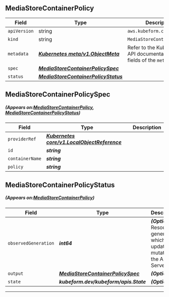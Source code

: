 ## MediaStoreContainerPolicy
| Field | Type | Description |
| ------ | ----- | ----------- |
| `apiVersion` | string | `aws.kubeform.com/v1alpha1` |
|    `kind` | string | `MediaStoreContainerPolicy` |
| `metadata` | ***[Kubernetes meta/v1.ObjectMeta](https://kubernetes.io/docs/reference/generated/kubernetes-api/v1.13/#objectmeta-v1-meta)***|Refer to the Kubernetes API documentation for the fields of the `metadata` field.|
| `spec` | ***[MediaStoreContainerPolicySpec](#MediaStoreContainerPolicySpec)***||
| `status` | ***[MediaStoreContainerPolicyStatus](#MediaStoreContainerPolicyStatus)***||
## MediaStoreContainerPolicySpec
##### (Appears on:[MediaStoreContainerPolicy](#MediaStoreContainerPolicy), [MediaStoreContainerPolicyStatus](#MediaStoreContainerPolicyStatus))
| Field | Type | Description |
| ------ | ----- | ----------- |
| `providerRef` | ***[Kubernetes core/v1.LocalObjectReference](https://kubernetes.io/docs/reference/generated/kubernetes-api/v1.13/#localobjectreference-v1-core)***||
| `id` | ***string***||
| `containerName` | ***string***||
| `policy` | ***string***||
## MediaStoreContainerPolicyStatus
##### (Appears on:[MediaStoreContainerPolicy](#MediaStoreContainerPolicy))
| Field | Type | Description |
| ------ | ----- | ----------- |
| `observedGeneration` | ***int64***| ***(Optional)*** Resource generation, which is updated on mutation by the API Server.|
| `output` | ***[MediaStoreContainerPolicySpec](#MediaStoreContainerPolicySpec)***| ***(Optional)*** |
| `state` | ***kubeform.dev/kubeform/apis.State***| ***(Optional)*** |
---
